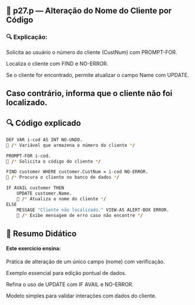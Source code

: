 
## 📁 p27.p — Alteração do Nome do Cliente por Código


### 🔍 Explicação:

Solicita ao usuário o número do cliente (CustNum) com PROMPT-FOR.

Localiza o cliente com FIND e NO-ERROR.

Se o cliente for encontrado, permite atualizar o campo Name com UPDATE.

Caso contrário, informa que o cliente não foi localizado.
---


## 🔍 Código explicado

```bash
DEF VAR i-cod AS INT NO-UNDO.
🔵 /* Variável que armazena o número do cliente */

PROMPT-FOR i-cod.
🔵 /* Solicita o código do cliente */

FIND customer WHERE customer.CustNum = i-cod NO-ERROR.
🔵 /* Procura o cliente no banco de dados */

IF AVAIL customer THEN
    UPDATE customer.Name.
    🔵 /* Atualiza o nome do cliente */
ELSE
    MESSAGE "Cliente não localizado." VIEW-AS ALERT-BOX ERROR.
    🔵 /* Exibe mensagem de erro caso não encontre */

```



## 📘 Resumo Didático

#### Este exercício ensina:

Prática de alteração de um único campo (nome) com verificação.

Exemplo essencial para edição pontual de dados.

Refina o uso de UPDATE com IF AVAIL e NO-ERROR.

Modelo simples para validar interações com dados do cliente.
